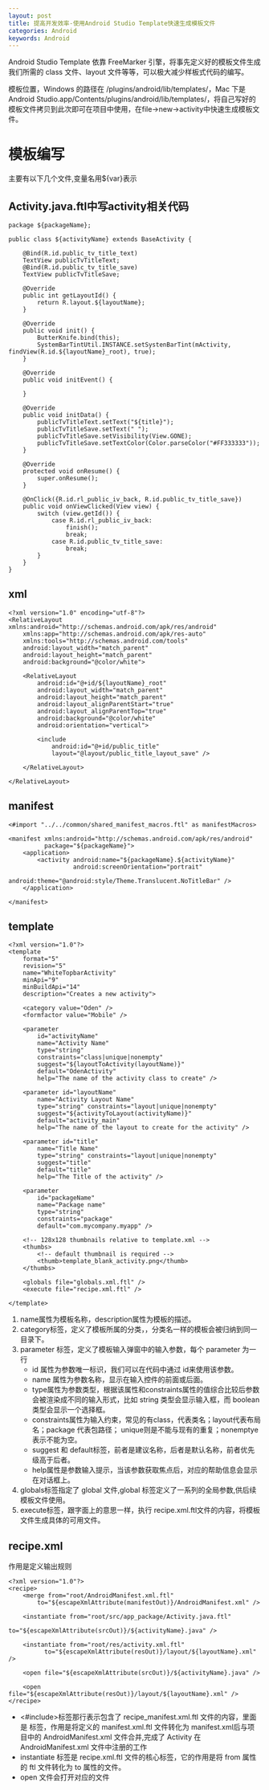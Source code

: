 ```yaml
---
layout: post
title: 提高开发效率-使用Android Studio Template快速生成模板文件
categories: Android
keywords: Android
---
```

Android Studio Template 依靠 FreeMarker 引擎，将事先定义好的模板文件生成我们所需的 class 文件、layout 文件等等，可以极大减少样板式代码的编写。

模板位置，Windows 的路径在 /plugins/android/lib/templates/，Mac 下是 Android Studio.app/Contents/plugins/android/lib/templates/，将自己写好的模板文件拷贝到此次即可在项目中使用，在file->new->activity中快速生成模板文件。
# 模板编写
主要有以下几个文件,变量名用${var}表示
## Activity.java.ftl中写activity相关代码
```
package ${packageName};

public class ${activityName} extends BaseActivity {

    @Bind(R.id.public_tv_title_text)
    TextView publicTvTitleText;
    @Bind(R.id.public_tv_title_save)
    TextView publicTvTitleSave;

    @Override
    public int getLayoutId() {
        return R.layout.${layoutName};
    }

    @Override
    public void init() {
        ButterKnife.bind(this);
        SystemBarTintUtil.INSTANCE.setSystenBarTint(mActivity, findView(R.id.${layoutName}_root), true);
    }

    @Override
    public void initEvent() {

    }

    @Override
    public void initData() {
        publicTvTitleText.setText("${title}");
        publicTvTitleSave.setText(" ");
        publicTvTitleSave.setVisibility(View.GONE);
        publicTvTitleSave.setTextColor(Color.parseColor("#FF333333"));
    }

    @Override
    protected void onResume() {
        super.onResume();
    }

    @OnClick({R.id.rl_public_iv_back, R.id.public_tv_title_save})
    public void onViewClicked(View view) {
        switch (view.getId()) {
            case R.id.rl_public_iv_back:
                finish();
                break;
            case R.id.public_tv_title_save:
                break;
        }
    }
}

```
## xml
```
<?xml version="1.0" encoding="utf-8"?>
<RelativeLayout xmlns:android="http://schemas.android.com/apk/res/android"
    xmlns:app="http://schemas.android.com/apk/res-auto"
    xmlns:tools="http://schemas.android.com/tools"
    android:layout_width="match_parent"
    android:layout_height="match_parent"
    android:background="@color/white">

    <RelativeLayout
        android:id="@+id/${layoutName}_root"
        android:layout_width="match_parent"
        android:layout_height="match_parent"
        android:layout_alignParentStart="true"
        android:layout_alignParentTop="true"
        android:background="@color/white"
        android:orientation="vertical">

        <include
            android:id="@+id/public_title"
            layout="@layout/public_title_layout_save" />

    </RelativeLayout>

</RelativeLayout>
```
## manifest
```
<#import "../../common/shared_manifest_macros.ftl" as manifestMacros>

<manifest xmlns:android="http://schemas.android.com/apk/res/android"
          package="${packageName}">
    <application>
        <activity android:name="${packageName}.${activityName}"
                  android:screenOrientation="portrait"
                  android:theme="@android:style/Theme.Translucent.NoTitleBar" />
    </application>

</manifest>
```

## template

```
<?xml version="1.0"?>
<template
    format="5"
    revision="5"
    name="WhiteTopbarActivity"
    minApi="9"
    minBuildApi="14"
    description="Creates a new activity">

    <category value="Oden" />
    <formfactor value="Mobile" />

    <parameter
        id="activityName"
        name="Activity Name"
        type="string"
        constraints="class|unique|nonempty"
        suggest="${layoutToActivity(layoutName)}"
        default="OdenActivity"
        help="The name of the activity class to create" />

    <parameter id="layoutName"
        name="Activity Layout Name"
        type="string" constraints="layout|unique|nonempty"
        suggest="${activityToLayout(activityName)}"
        default="activity_main"
        help="The name of the layout to create for the activity" />

    <parameter id="title"
        name="Title Name"
        type="string" constraints="layout|unique|nonempty"
        suggest="title"
        default="title"
        help="The Title of the activity" />

    <parameter
        id="packageName"
        name="Package name"
        type="string"
        constraints="package"
        default="com.mycompany.myapp" />

    <!-- 128x128 thumbnails relative to template.xml -->
    <thumbs>
        <!-- default thumbnail is required -->
        <thumb>template_blank_activity.png</thumb>
    </thumbs>

    <globals file="globals.xml.ftl" />
    <execute file="recipe.xml.ftl" />

</template>

```
1. name属性为模板名称，description属性为模板的描述。
1. category标签，定义了模板所属的分类，，分类名一样的模板会被归纳到同一目录下。
1. parameter 标签，定义了模板输入弹窗中的输入参数，每个 parameter 为一行
    - id 属性为参数唯一标识，我们可以在代码中通过 id来使用该参数。
    - name 属性为参数名称，显示在输入控件的前面或后面。
    - type属性为参数类型，根据该属性和constraints属性的值综合比较后参数会被渲染成不同的输入形式，比如 string 类型会显示输入框，而 boolean类型会显示一个选择框。
    - constraints属性为输入约束，常见的有class，代表类名；layout代表布局名；package 代表包路径； unique则是不能与现有的重复；nonemptye表示不能为空。
    - suggest 和 default标签，前者是建议名称，后者是默认名称，前者优先级高于后者。
    - help属性是参数输入提示，当该参数获取焦点后，对应的帮助信息会显示在对话框上。
1. globals标签指定了 global 文件,global 标签定义了一系列的全局参数,供后续模板文件使用。
1. execute标签，跟字面上的意思一样，执行 recipe.xml.ftl文件的内容，将模板文件生成具体的可用文件。

## recipe.xml 
作用是定义输出规则
```
<?xml version="1.0"?>
<recipe>
    <merge from="root/AndroidManifest.xml.ftl"
       	to="${escapeXmlAttribute(manifestOut)}/AndroidManifest.xml" />

    <instantiate from="root/src/app_package/Activity.java.ftl"
                   to="${escapeXmlAttribute(srcOut)}/${activityName}.java" />

    <instantiate from="root/res/activity.xml.ftl"
          to="${escapeXmlAttribute(resOut)}/layout/${layoutName}.xml" />

    <open file="${escapeXmlAttribute(srcOut)}/${activityName}.java" />

    <open file="${escapeXmlAttribute(resOut)}/layout/${layoutName}.xml" />
</recipe>

```
- <#include>标签那行表示包含了 recipe_manifest.xml.ftl 文件的内容，里面是 <merge> 标签，作用是将定义的 manifest.xml.ftl 文件转化为 manifest.xml后与项目中的 AndroidManifest.xml 文件合并,完成了 Activity 在 AndroidManifest.xml 文件中注册的工作
- instantiate 标签是 recipe.xml.ftl 文件的核心标签，它的作用是将 from 属性的 ftl 文件转化为 to 属性的文件。
- open 文件会打开对应的文件

